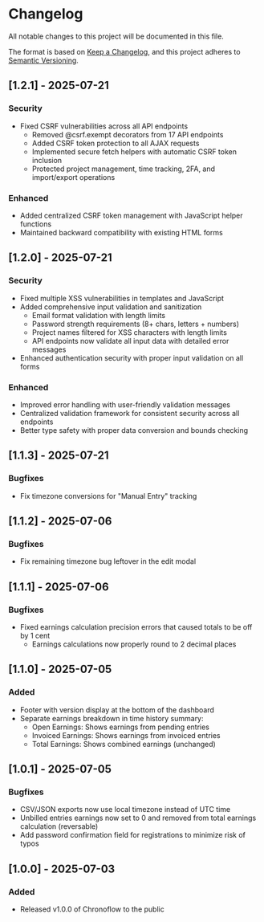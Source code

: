 # Changelog

All notable changes to this project will be documented in this file.

The format is based on [Keep a Changelog](https://keepachangelog.com/en/1.0.0/),
and this project adheres to [Semantic Versioning](https://semver.org/spec/v2.0.0.html).

## [1.2.1] - 2025-07-21

### Security
- Fixed CSRF vulnerabilities across all API endpoints
  - Removed @csrf.exempt decorators from 17 API endpoints
  - Added CSRF token protection to all AJAX requests
  - Implemented secure fetch helpers with automatic CSRF token inclusion
  - Protected project management, time tracking, 2FA, and import/export operations

### Enhanced  
- Added centralized CSRF token management with JavaScript helper functions
- Maintained backward compatibility with existing HTML forms

## [1.2.0] - 2025-07-21

### Security
- Fixed multiple XSS vulnerabilities in templates and JavaScript
- Added comprehensive input validation and sanitization
  - Email format validation with length limits
  - Password strength requirements (8+ chars, letters + numbers)
  - Project names filtered for XSS characters with length limits
  - API endpoints now validate all input data with detailed error messages
- Enhanced authentication security with proper input validation on all forms

### Enhanced
- Improved error handling with user-friendly validation messages
- Centralized validation framework for consistent security across all endpoints
- Better type safety with proper data conversion and bounds checking

## [1.1.3] - 2025-07-21

### Bugfixes
- Fix timezone conversions for "Manual Entry" tracking

## [1.1.2] - 2025-07-06

### Bugfixes
- Fix remaining timezone bug leftover in the edit modal

## [1.1.1] - 2025-07-06

### Bugfixes
- Fixed earnings calculation precision errors that caused totals to be off by 1 cent
  - Earnings calculations now properly round to 2 decimal places

## [1.1.0] - 2025-07-05

### Added
- Footer with version display at the bottom of the dashboard
- Separate earnings breakdown in time history summary:
  - Open Earnings: Shows earnings from pending entries
  - Invoiced Earnings: Shows earnings from invoiced entries
  - Total Earnings: Shows combined earnings (unchanged)

## [1.0.1] - 2025-07-05

### Bugfixes
- CSV/JSON exports now use local timezone instead of UTC time
- Unbilled entries earnings now set to 0 and removed from total earnings calculation (reversable)
- Add password confirmation field for registrations to minimize risk of typos

## [1.0.0] - 2025-07-03

### Added
- Released v1.0.0 of Chronoflow to the public
